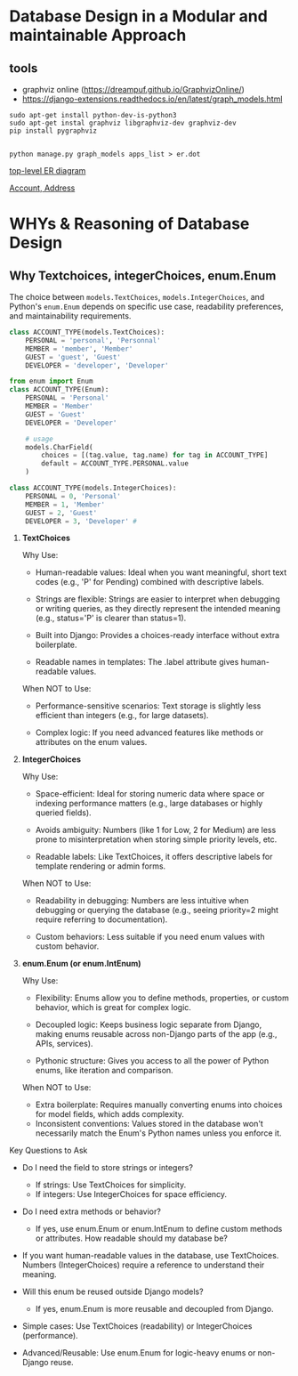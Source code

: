# Database Design in a Modular and maintainable Approach

## tools

- graphviz online (https://dreampuf.github.io/GraphvizOnline/)
- https://django-extensions.readthedocs.io/en/latest/graph_models.html

```shell
sudo apt-get install python-dev-is-python3
sudo apt-get instal graphviz libgraphviz-dev graphviz-dev
pip install pygraphviz


python manage.py graph_models apps_list > er.dot
```

[top-level ER diagram](./top-level-er.svg)

[Account, Address](../account/models.py)

# WHYs & Reasoning of Database Design

## Why Textchoices, integerChoices, enum.Enum

The choice between `models.TextChoices`, `models.IntegerChoices`, and Python's `enum.Enum` depends on specific use case, readability preferences, and maintainability requirements.

```python
class ACCOUNT_TYPE(models.TextChoices):
    PERSONAL = 'personal', 'Personnal'
    MEMBER = 'member', 'Member'
    GUEST = 'guest', 'Guest'
    DEVELOPER = 'developer', 'Developer'

from enum import Enum
class ACCOUNT_TYPE(Enum):
    PERSONAL = 'Personal'
    MEMBER = 'Member'
    GUEST = 'Guest'
    DEVELOPER = 'Developer'

    # usage
    models.CharField(
        choices = [(tag.value, tag.name) for tag in ACCOUNT_TYPE]
        default = ACCOUNT_TYPE.PERSONAL.value
    )

class ACCOUNT_TYPE(models.IntegerChoices):
    PERSONAL = 0, 'Personal'
    MEMBER = 1, 'Member'
    GUEST = 2, 'Guest'
    DEVELOPER = 3, 'Developer' #

```

1. **TextChoices**

   Why Use:

   - Human-readable values: Ideal when you want meaningful, short text codes (e.g., 'P' for Pending) combined with descriptive labels.

   - Strings are flexible: Strings are easier to interpret when debugging or writing queries, as they directly represent the intended meaning (e.g., status='P' is clearer than status=1).

   - Built into Django: Provides a choices-ready interface without extra boilerplate.

   - Readable names in templates: The .label attribute gives human-readable values.

   When NOT to Use:

   - Performance-sensitive scenarios: Text storage is slightly less efficient than integers (e.g., for large datasets).

   - Complex logic: If you need advanced features like methods or attributes on the enum values.

2. **IntegerChoices**

   Why Use:

   - Space-efficient: Ideal for storing numeric data where space or indexing performance matters (e.g., large databases or highly queried fields).

   - Avoids ambiguity: Numbers (like 1 for Low, 2 for Medium) are less prone to misinterpretation when storing simple priority levels, etc.

   - Readable labels: Like TextChoices, it offers descriptive labels for template rendering or admin forms.

   When NOT to Use:

   - Readability in debugging: Numbers are less intuitive when debugging or querying the database (e.g., seeing priority=2 might require referring to documentation).

   - Custom behaviors: Less suitable if you need enum values with custom behavior.

3. **enum.Enum (or enum.IntEnum)**

   Why Use:

   - Flexibility: Enums allow you to define methods, properties, or custom behavior, which is great for complex logic.

   - Decoupled logic: Keeps business logic separate from Django, making enums reusable across non-Django parts of the app (e.g., APIs, services).

   - Pythonic structure: Gives you access to all the power of Python enums, like iteration and comparison.

   When NOT to Use:

   - Extra boilerplate: Requires manually converting enums into choices for model fields, which adds complexity.
   - Inconsistent conventions: Values stored in the database won't necessarily match the Enum's Python names unless you enforce it.

Key Questions to Ask

- Do I need the field to store strings or integers?

  - If strings: Use TextChoices for simplicity.
  - If integers: Use IntegerChoices for space efficiency.

- Do I need extra methods or behavior?

  - If yes, use enum.Enum or enum.IntEnum to define custom methods or attributes.
    How readable should my database be?

- If you want human-readable values in the database, use TextChoices. Numbers (IntegerChoices) require a reference to understand their meaning.

- Will this enum be reused outside Django models?

  - If yes, enum.Enum is more reusable and decoupled from Django.

- Simple cases: Use TextChoices (readability) or IntegerChoices (performance).

- Advanced/Reusable: Use enum.Enum for logic-heavy enums or non-Django reuse.
